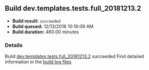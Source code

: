 ## Build dev.templates.tests.full_20181213.2
- **Build result:** `succeeded`
- **Build queued:** 12/13/2018 10:16:09 AM
- **Build duration:** 460.00 minutes
### Details
Build [dev.templates.tests.full_20181213.2](https://winappstudio.visualstudio.com/web/build.aspx?pcguid=a4ef43be-68ce-4195-a619-079b4d9834c2&builduri=vstfs%3a%2f%2f%2fBuild%2fBuild%2f26748) succeeded
Find detailed information in the [build log files](https://uwpctdiags.blob.core.windows.net/buildlogs/dev.templates.tests.full_20181213.2_logs.zip)
